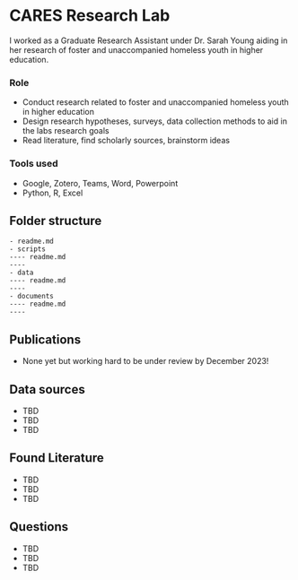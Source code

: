 # CARES Research Lab

I worked as a Graduate Research Assistant under Dr. Sarah Young aiding in her research of foster and unaccompanied homeless youth in higher education.

### __Role__    
* Conduct research related to foster and unaccompanied homeless youth in higher education  
* Design research hypotheses, surveys, data collection methods to aid in the labs research goals
* Read literature, find scholarly sources, brainstorm ideas

### __Tools used__     
* Google, Zotero, Teams, Word, Powerpoint  
* Python, R, Excel  

## Folder structure

```
- readme.md
- scripts
---- readme.md
---- 
- data
---- readme.md
---- 
- documents
---- readme.md
---- 
```

## Publications

* None yet but working hard to be under review by December 2023!     
   

## Data sources

* TBD     
* TBD     
* TBD     

## Found Literature

* TBD     
* TBD     
* TBD     

## Questions

* TBD     
* TBD     
* TBD     

